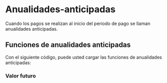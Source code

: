 # Anualidades-anticipadas
Cuando los pagos se realizan al inicio del periodo de pago se llaman anualidades anticipadas.
## Funciones de anualidades anticipadas 
Con el siguiente código, puede usted cargar las funciones de anualidades anticipadas:
### Valor futuro

